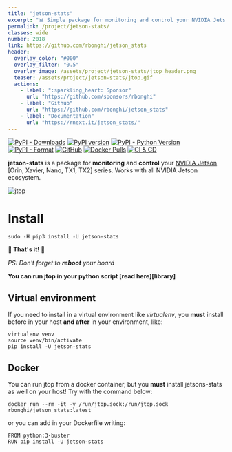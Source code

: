 ```yaml
---
title: "jetson-stats"
excerpt: "📊 Simple package for monitoring and control your NVIDIA Jetson [Orin, Xavier, Nano, TX1, TX2] series"
permalink: /project/jetson-stats/
classes: wide
number: 2018
link: https://github.com/rbonghi/jetson_stats
header:
  overlay_color: "#000"
  overlay_filter: "0.5"
  overlay_image: /assets/project/jetson-stats/jtop_header.png
  teaser: /assets/project/jetson-stats/jtop.gif
  actions:
    - label: ":sparkling_heart: Sponsor"
      url: "https://github.com/sponsors/rbonghi"
    - label: "Github"
      url: "https://github.com/rbonghi/jetson_stats"
    - label: "Documentation"
      url: "https://rnext.it/jetson_stats/"
---
```


[![PyPI - Downloads](https://img.shields.io/pypi/dw/jetson-stats.svg)](https://pypistats.org/packages/jetson-stats) [![PyPI version](https://badge.fury.io/py/jetson-stats.svg)](https://badge.fury.io/py/jetson-stats) [![PyPI - Python Version](https://img.shields.io/pypi/pyversions/jetson-stats.svg)](https://www.python.org/) [![PyPI - Format](https://img.shields.io/pypi/format/jetson-stats.svg)](https://pypi.org/project/jetson-stats/) [![GitHub](https://img.shields.io/github/license/rbonghi/jetson_stats)](/LICENSE) [![Docker Pulls](https://img.shields.io/docker/pulls/rbonghi/jetson_stats)](https://hub.docker.com/r/rbonghi/jetson_stats) [![CI & CD](https://github.com/rbonghi/jetson_stats/workflows/CI%20&%20CD/badge.svg)](https://github.com/rbonghi/jetson_stats/actions?query=workflow%3A%22CI+%26+CD%22)

**jetson-stats** is a package for **monitoring** and **control** your [NVIDIA Jetson][NVIDIA Jetson] [Orin, Xavier, Nano, TX1, TX2] series. Works with all NVIDIA Jetson ecosystem.

![jtop](https://github.com/rbonghi/jetson_stats/wiki/images/jtop.gif)

# Install

```console
sudo -H pip3 install -U jetson-stats
```
**🚀 That's it! 🚀** 

_PS: Don't forget to **reboot** your board_

**You can run jtop in your python script [read here][library]**

## Virtual environment

If you need to install in a virtual environment like *virtualenv*, you **must** install before in your host **and after** in your environment, like:
```
virtualenv venv
source venv/bin/activate
pip install -U jetson-stats
```

## Docker

You can run jtop from a docker container, but you **must** install jetsons-stats as well on your host! Try with the command below:
```console
docker run --rm -it -v /run/jtop.sock:/run/jtop.sock rbonghi/jetson_stats:latest
```

or you can add in your Dockerfile writing:

```docker
FROM python:3-buster
RUN pip install -U jetson-stats
```


[NVIDIA Jetson]: https://developer.nvidia.com/buy-jetson
